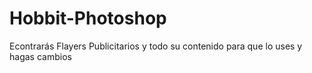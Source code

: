 # Hobbit-Photoshop
Econtrarás Flayers Publicitarios y todo su contenido para que lo uses y hagas cambios

